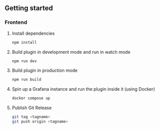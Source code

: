 ## Getting started

### Frontend

1. Install dependencies

   ```bash
   npm install
   ```

2. Build plugin in development mode and run in watch mode

   ```bash
   npm run dev
   ```

3. Build plugin in production mode

   ```bash
   npm run build
   ```

4. Spin up a Grafana instance and run the plugin inside it (using Docker)


   ```bash
   docker compose up
   ```
5. Publish Git Release

   ```bash
   git tag <tagname>
   git push origin <tagname>
   ```